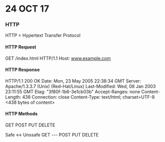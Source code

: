 # 24 OCT 17
### HTTP
HTTP = Hypertext Transfer Protocol

#### HTTP Request
GET /index.html HTTP/1.1<CRLF>
Host: www.example.com<CRLF>
<CRLF>

#### HTTP Response
HTTP/1.1 200 OK<CRLF>
Date: Mon, 23 May 2005 22:38:34 GMT<CRLF>
Server: Apache/1.3.3.7 (Unix) (Red-Hat/Linux)<CRLF>
Last-Modified: Wed, 08 Jan 2003 23:11:55 GMT<CRLF>
Etag: "3f80f-1b6-3e1cb03b"<CRLF>
Accept-Ranges:  none<CRLF>
Content-Length: 438<CRLF>
Connection: close<CRLF>
Content-Type: text/html; charset=UTF-8<CRLF>
<CRLF>
<438 bytes of content>

#### HTTP Methods
GET
POST
PUT
DELETE

Safe <-> Unssafe
GET  --- POST PUT DELETE
